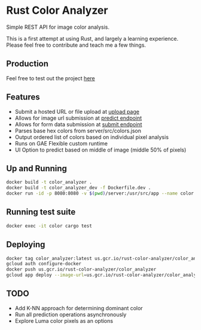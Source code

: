 # Rust Color Analyzer
Simple REST API for image color analysis.

This is a first attempt at using Rust, and largely a learning experience. Please feel free to contribute and teach me a few things.

## Production
Feel free to test out the project [here](https://rust-color-analyzer.appspot.com/upload)

## Features
- Submit a hosted URL or file upload at [upload page](https://rust-color-analyzer.appspot.com/upload)
- Allows for image url submission at [predict endpoint](https://rust-color-analyzer.appspot.com/predict)
- Allows for form data submission at [submit endpoint](https://rust-color-analyzer.appspot.com/submit)
- Parses base hex colors from server/src/colors.json
- Output ordered list of colors based on individual pixel analysis
- Runs on GAE Flexible custom runtime
- UI Option to predict based on middle of image (middle 50% of pixels)

## Up and Running
```bash
docker build -t color_analyzer .
docker build -t color_analyzer_dev -f Dockerfile.dev .
docker run -id -p 8080:8080 -v $(pwd)/server:/usr/src/app --name color color_analyzer_dev
```

## Running test suite
```bash
docker exec -it color cargo test
```

## Deploying
```bash
docker tag color_analyzer:latest us.gcr.io/rust-color-analyzer/color_analyzer
gcloud auth configure-docker
docker push us.gcr.io/rust-color-analyzer/color_analyzer
gcloud app deploy --image-url=us.gcr.io/rust-color-analyzer/color_analyzer app.yaml
```

## TODO
- Add K-NN approach for determining dominant color
- Run all prediction operations asynchronously
- Explore Luma color pixels as an options
